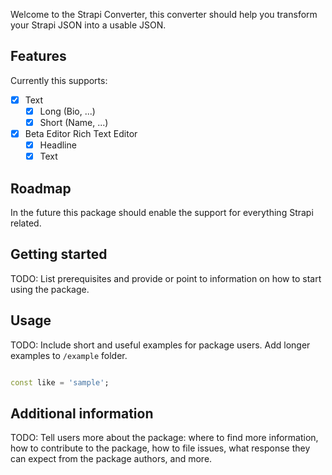 Welcome to the Strapi Converter, this converter should help you transform your Strapi
JSON into a usable JSON.

## Features

Currently this supports:

- [x] Text
    - [x] Long (Bio, ...)
    - [x] Short (Name, ...)
- [x] Beta Editor Rich Text Editor
    - [x] Headline
    - [x] Text

## Roadmap

In the future this package should enable the support for everything Strapi related.

## Getting started

TODO: List prerequisites and provide or point to information on how to
start using the package.

## Usage

TODO: Include short and useful examples for package users. Add longer examples
to `/example` folder.

```dart

const like = 'sample';
```

## Additional information

TODO: Tell users more about the package: where to find more information, how to
contribute to the package, how to file issues, what response they can expect
from the package authors, and more.
